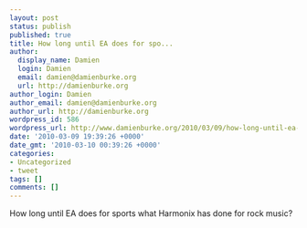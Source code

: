```yaml
---
layout: post
status: publish
published: true
title: How long until EA does for spo...
author:
  display_name: Damien
  login: Damien
  email: damien@damienburke.org
  url: http://damienburke.org
author_login: Damien
author_email: damien@damienburke.org
author_url: http://damienburke.org
wordpress_id: 586
wordpress_url: http://www.damienburke.org/2010/03/09/how-long-until-ea-does-for-spo/
date: '2010-03-09 19:39:26 +0000'
date_gmt: '2010-03-10 00:39:26 +0000'
categories:
- Uncategorized
- tweet
tags: []
comments: []
---
```

<p>How long until EA does for sports what Harmonix has done for rock music?</p>
